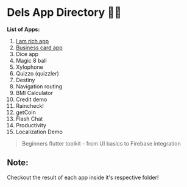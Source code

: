 # Dels App Directory :iphone::cowboy_hat_face:

**List of Apps:**

1.  [I am rich app](i_am_rich)
2.  [Business card app](mi_card_flutter)
3.  Dice app
4.  Magic 8 ball
5.  Xylophone
6.  Quizzo (quizzler)
7.  Destiny
8.  Navigation routing
9.  BMI Calculator
10. Credit demo
11. Raincheck!
12. getCoin
13. Flash Chat
14. Productivity
15. Localization Demo

> Beginners flutter toolkit - from UI basics to Firebase integration

## Note: 
Checkout the result of each app inside it's respective folder!
